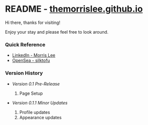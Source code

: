 # README - [themorrislee.github.io](https://themorrislee.github.io/)


Hi there, thanks for visiting! 

Enjoy your stay and please feel free to look around. 

### Quick Reference

- [LinkedIn - Morris Lee](https://www.linkedin.com/in/morrislee-cwru/)
- [OpenSea - silktofu](https://opensea.io/silktofu)

### Version History 

* *Version 0.1 Pre-Release*
  1. Page Setup

* *Version 0.1.1 Minor Updates*
  1. Profile updates
  2. Appearance updates
